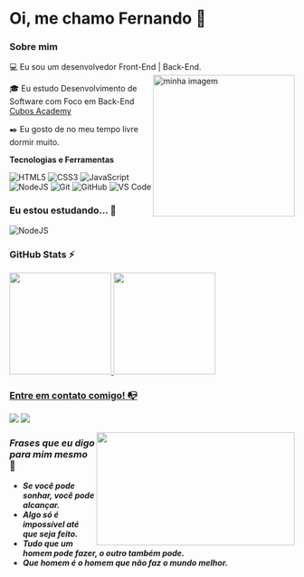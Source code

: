 # Oi, me chamo Fernando 👋

### Sobre mim

💻 Eu sou um desenvolvedor Front-End | Back-End.
  <img align="right" alt="minha imagem" width="250" src="https://i.imgur.com/8MupZHY.gif" width="350px" />

<!-- Isso é um comentário, não irá aparecer no seu perfil
(Abaixo você seleciona o curso que você está fazendo no momento) -->
🎓 Eu estudo Desenvolvimento de Software com Foco em Back-End [Cubos Academy](https://cubos.academy/)

✒️ Eu gosto de no meu tempo livre dormir muito.

**Tecnologias e Ferramentas**

<!-- (Aqui você pode adicionar tecnologias que aprendeu no curso, já listamos algumas delas, e outras que já domina)) -->

![HTML5](https://img.shields.io/badge/html5-%23E34F26.svg?style=for-the-badge&logo=html5&logoColor=white)
![CSS3](https://img.shields.io/badge/css3-%231572B6.svg?style=for-the-badge&logo=css3&logoColor=white)
![JavaScript](https://img.shields.io/badge/javascript-%23323330.svg?style=for-the-badge&logo=javascript&logoColor=%23F7DF1E)
![NodeJS](https://img.shields.io/badge/node.js-6DA55F?style=for-the-badge&logo=node.js&logoColor=white)
![Git](https://img.shields.io/badge/git-%23F05033.svg?style=for-the-badge&logo=git&logoColor=white)
![GitHub](https://img.shields.io/badge/github-%23121011.svg?style=for-the-badge&logo=github&logoColor=white)
![VS Code](https://img.shields.io/badge/VS%20Code-0078d7.svg?style=for-the-badge&logo=visual-studio-code&logoColor=white)

<!-- (Já colocar tecnologias do On Demand que aprende no curso)) -->

### Eu estou estudando... 🧩
<!-- (Aqui você pode adicionar tecnologias que está estudando, inclusive para aumentar essa lista você listamos algumas das tecnologias ensinadas na nossa [Assinatura On Demand](https://cubos.academy/cubosondemand)) -->

![NodeJS](https://img.shields.io/badge/node.js-6DA55F?style=for-the-badge&logo=node.js&logoColor=white)

<!-- (Você pode adicionar novas tecnologias insira ![Nome da Tecnologia](https://img.shields.io/badge/-[Nome da tecnologia]-[Cor do fundo]?style=flat-square&logo=[Nome da tecnologia])) -->

<!--
Substitua o usuário lbguilherme pelo seu usuário no GitHub.
-->

### GitHub Stats ⚡
<div>
<a href="https://github.com/FeBorkoski
">
<img height="180em" src="https://github-readme-stats.vercel.app/api/top-langs/?username=FeBorkoski&layout=compact&langs_count=7&theme=dracula"/>
<img height="180em" src="https://github-readme-stats.vercel.app/api?username=FeBorkoski&show_icons=true&theme=dracula&include_all_commits=true&count_private=true"/>
</div>

### Entre em contato comigo! 📭
<div>
<a href="https://instagram.com/feborkoski" target="_blank"><img src="https://img.shields.io/badge/-Instagram-%23E4405F?style=for-the-badge&logo=instagram&logoColor=white" target="_blank"></a>
<a href="https://www.linkedin.com/in/feborkoski" target="_blank"><img src="https://img.shields.io/badge/-LinkedIn-%230077B5?style=for-the-badge&logo=linkedin&logoColor=white" target="_blank"></a>   


<img
	src="https://www.creativefabrica.com/wp-content/uploads/2020/07/02/Good-Things-Take-Time-Vector-Graphics-4526375-1.png"
	width="350px"
	height="200px"
	align="right"
/>

### <i>Frases que eu digo para mim mesmo</i> 🚀

 - ***Se você pode sonhar, você pode alcançar.***
 - ***Algo só é impossível até que seja feito.***
 - ***Tudo que um homem pode fazer, o outro também pode.***
 - ***Que homem é o homem que não faz o mundo melhor.***
</div>

